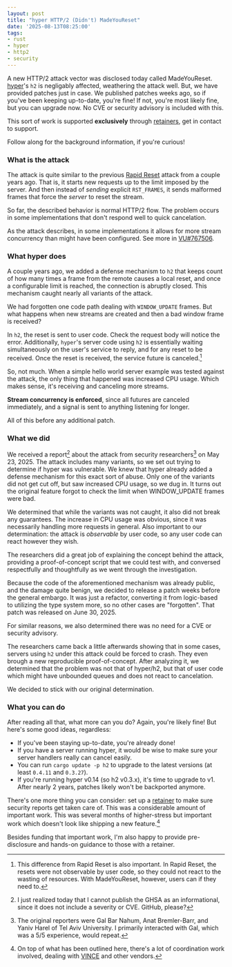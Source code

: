 ```yaml
---
layout: post
title: "hyper HTTP/2 (Didn't) MadeYouReset"
date: '2025-08-13T08:25:00'
tags:
- rust
- hyper
- http2
- security
---
```

A new HTTP/2 attack vector was disclosed today called MadeYouReset. [hyper][]'s `h2` is negligably affected, weathering the attack well. But, we have provided patches just in case. We published patches weeks ago, so if you've been keeping up-to-date, you're fine! If not, you're most likely fine, but you can upgrade now. No CVE or security advisory is included with this.

This sort of work is supported **exclusively** through [retainers][retainer], get in contact to support.

Follow along for the background information, if you're curious!

### What is the attack

The attack is quite similar to the previous [Rapid Reset][] attack from a couple years ago. That is, it starts new requests up to the limit imposed by the server. And then instead of _sending_ explicit `RST_FRAMES`, it sends malformed frames that force the _server_ to reset the stream.

So far, the described behavior is normal HTTP/2 flow. The problem occurs in some implementations that don't respond well to quick cancelation.

As the attack describes, in some implementations it allows for more stream concurrency than might have been configured. See more in [VU#767506][VINCE].

### What hyper does

A couple years ago, we added a defense mechanism to `h2` that keeps count of how many times a frame from the remote causes a local reset, and once a configurable limit is reached, the connection is abruptly closed. This mechanism caught nearly all variants of the attack.

We had forgotten one code path dealing with `WINDOW_UPDATE` frames. But what happens when new streams are created and then a bad window frame is received?

In `h2`, the reset is sent to user code. Check the request body will notice the error. Additionally, `hyper`'s server code using `h2` is essentially waiting simultaneously on the user's service to reply, and for any reset to be received. Once the reset is received, the service future is canceled.[^react]

So, not much. When a simple hello world server example was tested against the attack, the only thing that happened was increased CPU usage. Which makes sense, it's receiving and canceling more streams.

**Stream concurrency is enforced**, since all futures are canceled immediately, and a signal is sent to anything listening for longer.

All of this before any additional patch. 

### What we did

We received a report[^ghsa] about the attack from security researchers[^researchers] on May 23, 2025. The attack includes many variants, so we set out trying to determine if hyper was vulnerable. We knew that hyper already added a defense mechanism for this exact sort of abuse. Only one of the variants did not get cut off, but saw increased CPU usage, so we dug in. It turns out the original feature forgot to check the limit when WINDOW_UPDATE frames were bad.

We determined that while the variants was not caught, it also did not break any guarantees. The increase in CPU usage was obvious, since it was necessarily handling more requests in general. Also important to our determination: the attack is _observable_ by user code, so any user code can react however they wish.

The researchers did a great job of explaining the concept behind the attack, providing a proof-of-concept script that we could test with, and conversed respectfully and thoughtfully as we went through the investigation.

Because the code of the aforementioned mechanism was already public, and the damage quite benign, we decided to release a patch weeks before the general embargo. It was just a refactor, converting it from logic-based to utilizing the type system more, so no other cases are "forgotten". That patch was released on June 30, 2025.

For similar reasons, we also determined there was no need for a CVE or security advisory.

The researchers came back a little afterwards showing that in some cases, servers using `h2` under this attack could be forced to crash. They even brough a new reproducible proof-of-concept. After analyzing it, we determined that the problem was not that of hyper/h2, but that of user code which might have unbounded queues and does not react to cancelation.

We decided to stick with our original determination.

### What you can do

After reading all that, what more can you do? Again, you're likely fine! But here's some good ideas, regardless:

- If you've been staying up-to-date, you're already done!
- If you have a server running hyper, it would be wise to make sure your server handlers really can cancel easily.
- You can run `cargo update -p h2` to upgrade to the latest versions (at least `0.4.11` and `0.3.27`).
- If you're running hyper v0.14 (so h2 v0.3.x), it's time to upgrade to v1. After nearly 2 years, patches likely won't be backported anymore.

There's one more thing you can consider: set up a [retainer][] to make sure security reports get taken care of. This was a considerable amount of important work. This was several months of higher-stress but important work which doesn't look like shipping a new feature.[^psirt]

Besides funding that important work, I'm also happy to provide pre-disclosure and hands-on guidance to those with a retainer.

[^react]: This difference from Rapid Reset is also important. In Rapid Reset, the resets were not observable by user code, so they could not react to the wasting of resources. With MadeYouReset, however, users can if they need to.
[^ghsa]: I just realized today that I cannot publish the GHSA as an informational, since it does not include a severity or CVE. GitHub, please?
[^researchers]: The original reporters were Gal Bar Nahum, Anat Bremler-Barr, and Yaniv Harel of Tel Aviv University. I primarily interacted with Gal, which was a 5/5 experience, would repeat.
[^psirt]: On top of what has been outlined here, there's a lot of coordination work involved, dealing with [VINCE][] and other vendors.

[hyper]: https://hyper.rs
[Rapid Reset]: https://seanmonstar.com/blog/hyper-http2-rapid-reset-unaffected/
[retainer]: https://seanmonstar.com/sponsor
[VINCE]: https://www.kb.cert.org/vuls/id/767506
